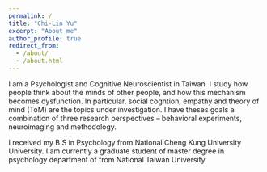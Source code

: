 ```yaml
---
permalink: /
title: "Chi-Lin Yu"
excerpt: "About me"
author_profile: true
redirect_from: 
  - /about/
  - /about.html
---
```


I am a Psychologist and Cognitive Neuroscientist in Taiwan. I study how people think about the minds of other people, and how this mechanism becomes dysfunction. In particular, social cogntion, empathy and theory of mind (ToM) are the topics under investigation. I have theses goals a combination of three research perspectives – behavioral experiments, neuroimaging and methodology.

I received my B.S in Psychology from National Cheng Kung University University. I am currently a graduate student of master degree in psychology department of from National Taiwan University.